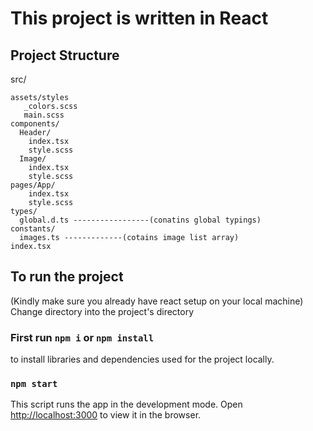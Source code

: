 # This project is written in React

## Project Structure

  src/
  
    assets/styles
       _colors.scss
       main.scss
    components/
      Header/
        index.tsx
        style.scss
      Image/
        index.tsx
        style.scss
    pages/App/
        index.tsx
        style.scss
    types/
      global.d.ts -----------------(conatins global typings)
    constants/
      images.ts -------------(cotains image list array)
    index.tsx


## To run the project

(Kindly make sure you already have react setup on your local machine)
Change directory into the project's directory

### First run `npm i` or `npm install` 
to install libraries and dependencies used for the project locally.

###  `npm start`

This script runs the app in the development mode.
Open [http://localhost:3000](http://localhost:3000) to view it in the browser.


